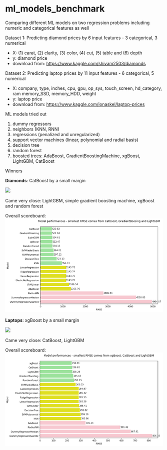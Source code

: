 # ml_models_benchmark

Comparing different ML models on two regression problems including numeric and categorical features as well

Dataset 1: Predicting diamond prices by 6 input features - 3 categorical, 3 numerical
  - X: (1) carat, (2) clarity, (3) color, (4) cut, (5) table and (6) depth
  - y: diamond price
  - download from: https://www.kaggle.com/shivam2503/diamonds

Dataset 2: Predicting laptop prices by 11 input features - 6 categorical, 5 numerical
  - X: company, type,	inches,	cpu,	gpu,	op_sys,	touch_screen,	hd_category,	ram	memory_SSD,	memory_HDD,	weight
  - y: laptop price
  - download from: https://www.kaggle.com/ionaskel/laptop-prices
  
ML models tried out
  1. dummy regressors
  2. neighbors (KNN, RNN)
  3. regressions (penalized and unregularized)
  4. support vector machines (linear, polynomial and radial basis)
  5. decision tree
  6. random forest
  7. boosted trees: AdaBoost, GradientBoostingMachine, xgBoost, LightGBM, CatBoost

Winners

**Diamonds**: CatBoost by a small margin

<img src="https://camo.githubusercontent.com/978ad57e1fba31f89403bdc139b9dbaffe70d32e88e31e4017897d902955dcad/687474703a2f2f73746f726167652e6d64732e79616e6465782e6e65742f6765742d646576746f6f6c732d6f70656e736f757263652f3235303835342f636174626f6f73742d6c6f676f2e706e67" width="300">

Came very close: LightGBM, simple gradient boosting machine, xgBoost and random forest

Overall scoreboard:
<img src="https://github.com/kristofrabay/ml_models_benchmark/blob/main/notebooks/diamonds/scoreboard.png" width="750">


**Laptops**: xgBoost by a small margin 

<img src="https://upload.wikimedia.org/wikipedia/commons/6/69/XGBoost_logo.png" width="250">


Came very close: CatBoost, LightGBM

Overall scoreboard:
<img src="https://github.com/kristofrabay/ml_models_benchmark/blob/main/notebooks/laptops/scoreboard.PNG" width="750">
